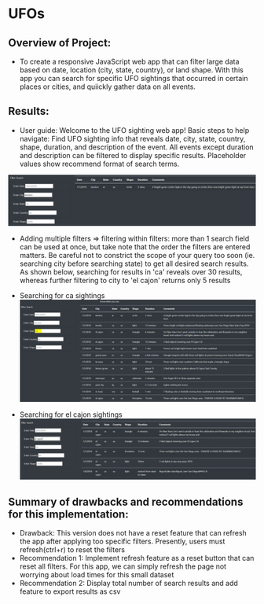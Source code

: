 # UFOs

## Overview of Project:
- To create a responsive JavaScript web app that can filter large data based on date, location (city, state, country), or land shape. With this app you can search for specific UFO sightings that occurred in certain places or cities, and quiickly gather data on all events.

## Results:
- User guide: Welcome to the UFO sighting web app! Basic steps to help navigate: Find UFO sighting info that reveals date, city, state, country, shape, duration, and description of the event. All events except duration and description can be filtered to display specific results. Placeholder values show recommend format of search terms.

![ScreenShots](static/user_guide.PNG)

- Adding multiple filters => filtering within filters: more than 1 search field can be used at once, but take note that the order the filters are entered matters. Be careful not to constrict the scope of your query too soon (ie. searching city before searching state) to get all desired search results. As shown below, searching for results in 'ca' reveals over 30 results, whereas further filtering to city to 'el cajon' returns only 5 results

* Searching for ca sightings
![ScreenShots](static/UFO_results1.PNG)

* Searching for el cajon sightings
![ScreenShots](static/UFO_results2.PNG)

## Summary of drawbacks and recommendations for this implementation:
- Drawback: This version does not have a reset feature that can refresh the app after applying too specific filters. Presently, users must refresh(ctrl+r) to reset the filters
- Recommendation 1: Implement refresh feature as a reset button that can reset all filters. For this app, we can simply refresh the page not worrying about load times for this small dataset
- Recommendation 2: Display total number of search results and add feature to export results as csv
